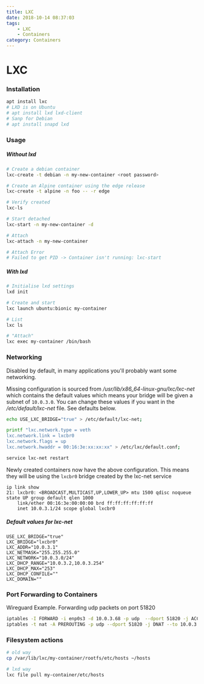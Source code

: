```yaml
---
title: LXC
date: 2018-10-14 08:37:03
tags: 
    - LXC
    - Containers
category: Containers
---
```


# LXC

### Installation
```bash
apt install lxc
# LXD is on Ubuntu
# apt install lxd lxd-client
# Sanp for Debian
# apt install snapd lxd
```

### Usage
##### Without lxd
```bash
# Create a debian container
lxc-create -t debian -n my-new-container <root password>

# Create an Alpine container using the edge release
lxc-create -t alpine -n foo -- -r edge

# Verify created
lxc-ls

# Start detached
lxc-start -n my-new-container -d

# Attach
lxc-attach -n my-new-container

# Attach Error
# Failed to get PID -> Container isn't running: lxc-start
```

##### With lxd
```bash
# Initialise lxd settings
lxd init

# Create and start
lxc launch ubuntu:bionic my-container

# List
lxc ls

# "Attach"
lxc exec my-container /bin/bash

```

### Networking
Disabled by default, in many applications you'll probably want some networking.

Missing configuration is sourced from */usr/lib/x86_64-linux-gnu/lxc/lxc-net* which contains the default values which means your bridge will be given a subnet of ```10.0.3.0```. You can change these values if you want in the */etc/default/lxc-net* file. See defaults below.

```bash
echo USE_LXC_BRIDGE="true" > /etc/default/lxc-net;

printf "lxc.network.type = veth
lxc.network.link = lxcbr0
lxc.network.flags = up
lxc.network.hwaddr = 00:16:3e:xx:xx:xx" > /etc/lxc/default.conf;

service lxc-net restart
```

Newly created containers now have the above configuration. This means they will be using the ```lxcbr0``` bridge created by the lxc-net service
 
```
ip link show
21: lxcbr0: <BROADCAST,MULTICAST,UP,LOWER_UP> mtu 1500 qdisc noqueue state UP group default qlen 1000
    link/ether 00:16:3e:00:00:00 brd ff:ff:ff:ff:ff:ff
    inet 10.0.3.1/24 scope global lxcbr0
```

##### Default values for lxc-net

```
USE_LXC_BRIDGE="true"
LXC_BRIDGE="lxcbr0"
LXC_ADDR="10.0.3.1"
LXC_NETMASK="255.255.255.0"
LXC_NETWORK="10.0.3.0/24"
LXC_DHCP_RANGE="10.0.3.2,10.0.3.254"
LXC_DHCP_MAX="253"
LXC_DHCP_CONFILE=""
LXC_DOMAIN=""
```

### Port Forwarding to Containers
Wireguard Example. Forwarding udp packets on port 51820
```bash
iptables -I FORWARD -i enp0s3 -d 10.0.3.68 -p udp  --dport 51820 -j ACCEPT -m comment --comment "Wireguard portforwarding"
iptables -t nat -A PREROUTING -p udp --dport 51820 -j DNAT --to 10.0.3.68:51820 -m comment --comment "Wireguard"
```



### Filesystem actions
```bash
# old way
cp /var/lib/lxc/my-container/rootfs/etc/hosts ~/hosts

# lxd way
lxc file pull my-container/etc/hosts
```
